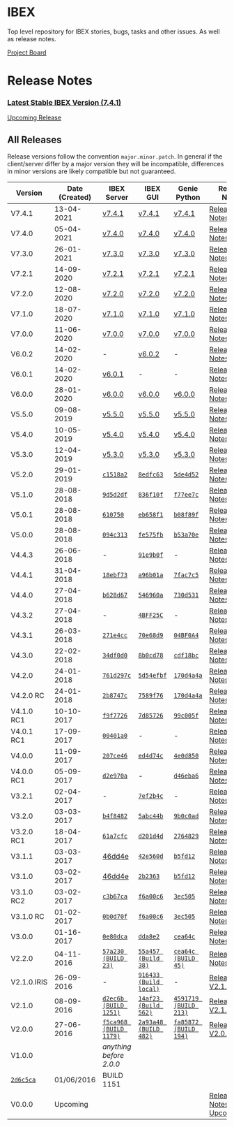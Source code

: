 # IBEX
Top level repository for IBEX stories, bugs, tasks and other issues. As well as release notes.

[Project Board](https://github.com/ISISComputingGroup/IBEX/projects/1)

# Release Notes

### [Latest Stable IBEX Version (7.4.1)](release_notes/Release-Notes-v7.4.1.md)

[Upcoming Release](release_notes/ReleaseNotes_Upcoming.md)

## All Releases

Release versions follow the convention `major.minor.patch`. In general if the client/server differ by a major version 
they will be incompatible, differences in minor versions are likely compatible but not guaranteed.

| Version | Date (Created)       |IBEX Server | IBEX GUI  | Genie Python |Release Notes | 
| ------- | ----------           | -----      | ------------  | -------- | -------- |
| V7.4.1  | 13-04-2021 | [v7.4.1](https://github.com/ISISComputingGroup/EPICS/tree/Release_7.4.1) | [v7.4.1](https://github.com/ISISComputingGroup/ibex_gui/tree/Release_7.4.1) | [v7.4.1](https://github.com/ISISComputingGroup/genie_python/tree/Release_7.4.1) | [Release Notes v7.4.1](release_notes/Release-Notes-v7.4.1.md) |
| V7.4.0  | 05-04-2021 | [v7.4.0](https://github.com/ISISComputingGroup/EPICS/tree/Release_7.4.0) | [v7.4.0](https://github.com/ISISComputingGroup/ibex_gui/tree/Release_7.4.0) | [v7.4.0](https://github.com/ISISComputingGroup/genie_python/tree/Release_7.4.0) | [Release Notes v7.4.0](release_notes/Release-Notes-v7.4.0.md) |
| V7.3.0  | 26-01-2021 | [v7.3.0](https://github.com/ISISComputingGroup/EPICS/tree/Release_7.3.0) | [v7.3.0](https://github.com/ISISComputingGroup/ibex_gui/tree/Release_7.3.0) | [v7.3.0](https://github.com/ISISComputingGroup/genie_python/tree/Release_7.3.0) | [Release Notes v7.3.0](release_notes/Release-Notes-v7.3.0.md) |
| V7.2.1  | 14-09-2020 | [v7.2.1](https://github.com/ISISComputingGroup/EPICS/tree/Release_7.2.1) | [v7.2.1](https://github.com/ISISComputingGroup/ibex_gui/tree/Release_7.2.1) | [v7.2.1](https://github.com/ISISComputingGroup/genie_python/tree/Release_7.2.1) | [Release Notes v7.2.1](release_notes/Release-Notes-v7.2.1.md) |
| V7.2.0  | 12-08-2020 | [v7.2.0](https://github.com/ISISComputingGroup/EPICS/tree/Release_7.2.0) | [v7.2.0](https://github.com/ISISComputingGroup/ibex_gui/tree/Release_7.2.0) | [v7.2.0](https://github.com/ISISComputingGroup/genie_python/tree/Release_7.2.0) | [Release Notes v7.2.0](release_notes/Release-Notes-v7.2.0.md) |
| V7.1.0  | 18-07-2020 | [v7.1.0](https://github.com/ISISComputingGroup/EPICS/tree/Release_7.1.0) | [v7.1.0](https://github.com/ISISComputingGroup/ibex_gui/tree/Release_7.1.0) | [v7.1.0](https://github.com/ISISComputingGroup/genie_python/tree/Release_7.1.0) | [Release Notes v7.1.0](release_notes/Release-Notes-v7.1.0.md) |
| V7.0.0  | 11-06-2020 | [v7.0.0](https://github.com/ISISComputingGroup/EPICS/tree/Release_7.0.0) | [v7.0.0](https://github.com/ISISComputingGroup/ibex_gui/tree/Release_7.0.0) | [v7.0.0](https://github.com/ISISComputingGroup/genie_python/tree/Release_7.0.0) | [Release Notes v7.0.0](release_notes/Release-Notes-v7.0.0.md) |
| V6.0.2  | 14-02-2020 | - | [v6.0.2](https://github.com/ISISComputingGroup/ibex_gui/tree/Release_6.0.2) | - | [Release Notes v6.0.2](release_notes/Release-Notes-v6.0.2.md) |
| V6.0.1  | 14-02-2020 | [v6.0.1](https://github.com/ISISComputingGroup/EPICS/tree/Release_6.0.1) | - | - | [Release Notes v6.0.1](release_notes/Release-Notes-v6.0.1.md) |
| V6.0.0  | 28-01-2020 | [v6.0.0](https://github.com/ISISComputingGroup/EPICS/tree/Release_6.0.0) | [v6.0.0](https://github.com/ISISComputingGroup/ibex_gui/tree/Release_6.0.0) | [v6.0.0](https://github.com/ISISComputingGroup/genie_python/tree/Release_6.0.0) | [Release Notes v6.0.0](release_notes/Release-Notes-v6.0.0.md) |
| V5.5.0  | 09-08-2019 | [v5.5.0](https://github.com/ISISComputingGroup/EPICS/tree/Release_5.5.0) | [v5.5.0](https://github.com/ISISComputingGroup/ibex_gui/tree/Release_5.5.0) | [v5.5.0](https://github.com/ISISComputingGroup/genie_python/tree/Release_5.5.0) | [Release Notes v5.5.0](release_notes/Release-Notes-v5.5.0.md) | 
| V5.4.0  | 10-05-2019 | [v5.4.0](https://github.com/ISISComputingGroup/EPICS/tree/v5.4.0) | [v5.4.0](https://github.com/ISISComputingGroup/ibex_gui/tree/v5.4.0) | [v5.4.0](https://github.com/ISISComputingGroup/genie_python/tree/v5.4.0) | [Release Notes v5.4.0](release_notes/Release-Notes-v5.4.0.md) | 
| V5.3.0  | 12-04-2019 | [v5.3.0](https://github.com/ISISComputingGroup/EPICS/tree/v5.3.0) | [v5.3.0](https://github.com/ISISComputingGroup/ibex_gui/tree/v5.3.0) | [v5.3.0](https://github.com/ISISComputingGroup/genie_python/tree/v5.3.0) | [Release Notes v5.3.0](release_notes/Release-Notes-v5.3.0.md) | 
| V5.2.0  | 29-01-2019 | [`c1518a2`](https://github.com/ISISComputingGroup/EPICS/tree/v5.2.0) | [`8edfc63`](https://github.com/ISISComputingGroup/ibex_gui/tree/Release_5.2.0) | [`5de4d52`](https://github.com/ISISComputingGroup/genie_python/tree/v5.2.0) | [Release Notes v5.2.0](release_notes/Release-Notes-v5.2.0.md) | 
| V5.1.0  | 28-08-2018 | [`9d5d2df`](https://github.com/ISISComputingGroup/EPICS/tree/v5.1.0) | [`836f10f`](https://github.com/ISISComputingGroup/ibex_gui/tree/v5.1.0) | [`f77ee7c`](https://github.com/ISISComputingGroup/genie_python/tree/v5.1.0) | [Release Notes v5.1.0](release_notes/Release-Notes-v5.1.0.md) | 
| V5.0.1  | 28-08-2018 | [`610750`](https://github.com/ISISComputingGroup/EPICS/tree/v5.0.1) | [`eb658f1`](https://github.com/ISISComputingGroup/ibex_gui/tree/v5.0.1) | [`b08f89f`](https://github.com/ISISComputingGroup/genie_python/tree/v5.0.1) | [Release Notes v5.0.1](release_notes/Release-Notes-v5.0.1.md) | 
| V5.0.0  | 28-08-2018 | [`094c313`](https://github.com/ISISComputingGroup/EPICS/tree/Release_5.0.0) | [`fe575fb`](https://github.com/ISISComputingGroup/ibex_gui/tree/Release_5.0.0) | [`b53a70e`](https://github.com/ISISComputingGroup/genie_python/tree/Release_5.0.0) | [Release Notes v5.0.0](release_notes/Release-Notes-v5.0.0.md) | 
| V4.4.3  | 26-06-2018 | - | [`91e9b0f`](https://github.com/ISISComputingGroup/ibex_gui/tree/v4.4.3) | - | [Release Notes v4.4.3](release_notes/Release-Notes-v4.4.3.md) | 
| V4.4.1  | 31-04-2018 | [`18ebf73`](https://github.com/ISISComputingGroup/EPICS/tree/v4.4.1) | [`a96b01a`](https://github.com/ISISComputingGroup/ibex_gui/tree/v4.4.1) | [`7fac7c5`](https://github.com/ISISComputingGroup/genie_python/tree/v4.4.1) | [Release Notes v4.4.1](release_notes/Release-Notes-v4.4.1.md) | 
| V4.4.0  | 27-04-2018 | [`b628d67`](https://github.com/ISISComputingGroup/EPICS/tree/v4.4.0) | [`546960a`](https://github.com/ISISComputingGroup/ibex_gui/tree/v4.4.0) | [`730d531`](https://github.com/ISISComputingGroup/genie_python/tree/v4.4.0) | [Release Notes v4.4.0](release_notes/Release-Notes-v4.4.0.md) | 
| V4.3.2  | 27-04-2018 | - | [`4BFF25C`](https://github.com/ISISComputingGroup/ibex_gui/tree/v4.3.2) | - | [Release Notes v4.3.2](release_notes/Release-Notes-v4.3.2.md) | 
| V4.3.1  | 26-03-2018 | [`271e4cc`](https://github.com/ISISComputingGroup/EPICS/tree/v4.3.1) | [`70e68d9`](https://github.com/ISISComputingGroup/ibex_gui/tree/v4.3.1) | [`04BF0A4`](https://github.com/ISISComputingGroup/genie_python/tree/v4.3.1)   | [Release Notes v4.3.1](release_notes/Release-Notes-v4.3.1.md) | 
| V4.3.0  | 22-02-2018 | [`34df0d0`](https://github.com/ISISComputingGroup/EPICS/tree/v4.3.0) | [`8b0cd78`](https://github.com/ISISComputingGroup/ibex_gui/tree/v4.3.0) | [`cdf18bc`](https://github.com/ISISComputingGroup/genie_python/tree/v4.3.0)   | [Release Notes v4.3.0](release_notes/Release-Notes-v4.3.0.md) | 
| V4.2.0  | 24-01-2018 | [`761d297c`](https://github.com/ISISComputingGroup/EPICS/tree/v4.2.0) | [`5d54efbf`](https://github.com/ISISComputingGroup/ibex_gui/tree/v4.2.0) | [`170d4a4a`](https://github.com/ISISComputingGroup/genie_python/tree/v4.2.0)   | [Release Notes v4.2.0](release_notes/Release-Notes-v4.2.0.md) | 
| V4.2.0 RC  | 24-01-2018 | [`2b8747c`](https://github.com/ISISComputingGroup/EPICS/tree/v4.2.0_RC) | [`7589f76`](https://github.com/ISISComputingGroup/ibex_gui/tree/v4.2.0RC) | [`170d4a4a`](https://github.com/ISISComputingGroup/genie_python/tree/v4.2.0)   | [Release Notes v4.2.0](release_notes/Release-Notes-v4.2.0.md) | 
| V4.1.0 RC1 | 10-10-2017 | [`f9f7726`](https://github.com/ISISComputingGroup/EPICS/tree/V4.1.0) | [`7d85726`](https://github.com/ISISComputingGroup/ibex_gui/tree/V4.1.0) | [`99c005f`](https://github.com/ISISComputingGroup/genie_python/tree/V4.1.0)  | [Release Notes v4.1.0](release_notes/Release-Notes-v4.1.0.md) | 
| V4.0.1 RC1 | 17-09-2017 | [`00401a0`](https://github.com/ISISComputingGroup/EPICS/tree/00401a0) | - | -  | [Release Notes v4.0.0](release_notes/Release-Notes-v4.0.0.md) | 
| V4.0.0 | 11-09-2017 | [`207ce46`](https://github.com/ISISComputingGroup/EPICS/tree/v4.0.0_RC2) | [`ed4d74c`](https://github.com/ISISComputingGroup/ibex_gui/tree/v4.0.0) | [`4e0d850`](https://github.com/ISISComputingGroup/genie_python/tree/v4.0.0)  | [Release Notes v4.0.0](release_notes/Release-Notes-v4.0.0.md) | 
| V4.0.0 RC1 | 05-09-2017 | [`d2e970a`](https://github.com/ISISComputingGroup/EPICS/tree/v4.0.0) | - | [`d46eba6`](https://github.com/ISISComputingGroup/genie_python/tree/v4.0.0)  | [Release Notes v4.0.0](release_notes/Release-Notes-v4.0.0.md) | 
| V3.2.1 | 02-04-2017 | - | [`7ef2b4c`](https://github.com/ISISComputingGroup/ibex_gui/tree/Release_3.2.1) | - | [Release Notes v3.2.1](release_notes/Release-Notes-v3.2.1.md) | 
| V3.2.0 | 03-03-2017 | [`b4f8482`](https://github.com/ISISComputingGroup/EPICS/tree/v3.2.0) | [`5abc44b`](https://github.com/ISISComputingGroup/ibex_gui/tree/v3.2.0) | [`9b0c0ad`](https://github.com/ISISComputingGroup/genie_python/tree/v3.2.0)  | [Release Notes v3.2.0](release_notes/Release-Notes-v3.2.0.md) | 
| V3.2.0 RC1 | 18-04-2017 | [`61a7cfc`](https://github.com/ISISComputingGroup/EPICS/commit/d201d4ddcaccd637509765567b661eb1af781880) | [`d201d4d`](https://github.com/ISISComputingGroup/ibex_gui/commit/5abc44b7ef85c557cd47c54b1e450b3635c908d6) | [`2764829`](https://github.com/ISISComputingGroup/genie_python/commit/27648294b709f974830412655c24bfb4af2347e6)  | [Release Notes v3.2.0](release_notes/Release-Notes-v3.2.0.md) | 
| V3.1.1 | 03-03-2017 | [46dd4e](https://github.com/ISISComputingGroup/EPICS/tree/v3.1.0) | [`42e560d`](https://github.com/ISISComputingGroup/ibex_gui/tree/Release_3.1.1) | [`b5fd12`](https://github.com/ISISComputingGroup/genie_python/tree/v3.1.0)  | [Release Notes v3.1.1](release_notes/Release-Notes-v3.1.1.md) | 
| V3.1.0 | 03-02-2017 | [46dd4e](https://github.com/ISISComputingGroup/EPICS/tree/v3.1.0) | [`2b2363`](https://github.com/ISISComputingGroup/ibex_gui/tree/v3.1.0) | [`b5fd12`](https://github.com/ISISComputingGroup/genie_python/tree/v3.1.0)  | [Release Notes v3.1.0](release_notes/Release-Notes-v3.1.0.md) | 
| V3.1.0 RC2 | 03-02-2017 |[`c3b67ca`](https://github.com/ISISComputingGroup/EPICS/tree/c3b67cacbe920f0b2a2a010331c69a2e0f8e67d0) | [`f6a00c6`](https://github.com/ISISComputingGroup/ibex_gui/tree/f6a00c62ba676e371f4565df513fc95113c7363c) | [`3ec505`](https://github.com/ISISComputingGroup/genie_python/tree/3ec505fc758309620c33cdc88af6abe55233b7a0)  | [Release Notes v3.1.0](release_notes/Release-Notes-v3.1.0.md) | 
| V3.1.0 RC | 01-02-2017 |[`0b0d70f`](https://github.com/ISISComputingGroup/EPICS/tree/b84a6f4ca4c36b0e95c7ee4beb947e7c4077da98) | [`f6a00c6`](https://github.com/ISISComputingGroup/ibex_gui/tree/f6a00c62ba676e371f4565df513fc95113c7363c) | [`3ec505`](https://github.com/ISISComputingGroup/genie_python/tree/3ec505fc758309620c33cdc88af6abe55233b7a0)  | [Release Notes v3.1.0](release_notes/Release-Notes-v3.1.0.md) | 
| V3.0.0  | 01-16-2017 |[`0e80dca`](https://github.com/ISISComputingGroup/EPICS/tree/0e80dcace185952b746eb9fae8ccb418eb4329a4) | [`dda8e2`](https://github.com/ISISComputingGroup/ibex_gui/tree/dda8e2b20ab94f429b162d5374a4efa11eb3abd2) | [`cea64c`](https://github.com/ISISComputingGroup/genie_python/tree/cea64c85ba23382e91e8e325d9e919ef71deaf5d)  | [Release Notes v3.0.0](release_notes/Release-Notes-v3.0.0.md) | 
| V2.2.0  | 04-11-2016 |[`57a230 (BUILD 23)`](https://github.com/ISISComputingGroup/EPICS/tree/57a2309a91dd320b5244da3721eb967f56e8b668) | [`55a457 (Build 38)`](https://github.com/ISISComputingGroup/ibex_gui/tree/55a457e37fcaacdf6a7dc7a66c6140bc985929d4) | [`cea64c (BUILD 45)`](https://github.com/ISISComputingGroup/genie_python/tree/cea64c85ba23382e91e8e325d9e919ef71deaf5d)  | [Release Notes v2.2.0](release_notes/Release-Notes-v2.2.0.md) | 
| V2.1.0.IRIS  | 26-09-2016 | - | [`916433 (Build local)`](https://github.com/ISISComputingGroup/ibex_gui/releases/tag/v2.1.0.IRIS) | - | [ReleaseNotes V2.1.0.IRIS](release_notes/ReleaseNotes_V2.1.0.IRIS.md) | 
| V2.1.0  | 08-09-2016 | [`d2ec6b (BUILD 1251)`](https://github.com/ISISComputingGroup/EPICS/tree/d2ec6b5891c681676a8705dbe793c6433f8eeeb1) | [`14af23 (Build 562)`](https://github.com/ISISComputingGroup/ibex_gui/tree/14af23ee7d895e17ad16a3888cab2cb0dd697072) | [`4591719 (BUILD 213)`](https://github.com/ISISComputingGroup/genie_python/tree/4591719)  | [ReleaseNotes V2.1.0](release_notes/ReleaseNotes_v2.1.0.md) | 
| V2.0.0  | 27-06-2016 | [`f5ca968 (BUILD 1179)`](https://github.com/ISISComputingGroup/EPICS/tree/f5ca968) | [`2a93a48 (BUILD 482)`](https://github.com/ISISComputingGroup/ibex_gui/tree/2a93a48919841d077b907b62aa6cdc0e6fcff24a) | [`fa85872 (BUILD 194)`](https://github.com/ISISComputingGroup/genie_python/tree/fa858726f9b7b1d24b11da196bf7a666195e5b3a ) | [ReleaseNotes V2.0.0](release_notes/ReleaseNotes_v2.0.0.md) | 
| V1.0.0  |  | *anything before 2.0.0* | | | | 
| [`2d6c5ca`](https://github.com/ISISComputingGroup/EPICS/tree/2d6c5ca)  | 01/06/2016  | BUILD 1151 | | |   |
| V0.0.0 | Upcoming | | | | [Release Notes Upcoming](release_notes/ReleaseNotes_Upcoming.md) |
